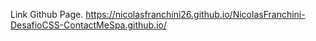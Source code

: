 Link Github Page.
https://nicolasfranchini26.github.io/NicolasFranchini-DesafioCSS-ContactMeSpa.github.io/
